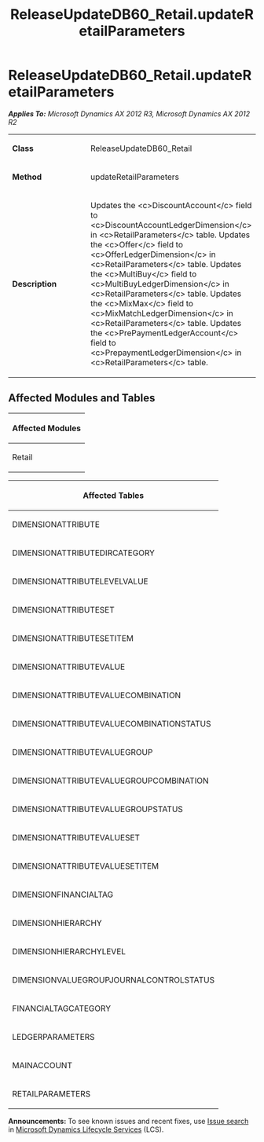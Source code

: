 ﻿---
title: ReleaseUpdateDB60_Retail.updateRetailParameters
TOCTitle: ReleaseUpdateDB60_Retail.updateRetailParameters
ms:assetid: ed2a16e6-22aa-766f-f785-f921fe43cf26
ms:mtpsurl: https://msdn.microsoft.com/en-us/library/JJ719935(v=AX.60)
ms:contentKeyID: 49712006
ms.date: 05/18/2015
mtps_version: v=AX.60
---

# ReleaseUpdateDB60\_Retail.updateRetailParameters 


_**Applies To:** Microsoft Dynamics AX 2012 R3, Microsoft Dynamics AX 2012 R2_

<table>
<colgroup>
<col style="width: 50%" />
<col style="width: 50%" />
</colgroup>
<tbody>
<tr class="odd">
<td><p><strong>Class</strong></p></td>
<td><p>ReleaseUpdateDB60_Retail</p></td>
</tr>
<tr class="even">
<td><p><strong>Method</strong></p></td>
<td><p>updateRetailParameters</p></td>
</tr>
<tr class="odd">
<td><p><strong>Description</strong></p></td>
<td><p>Updates the &lt;c&gt;DiscountAccount&lt;/c&gt; field to &lt;c&gt;DiscountAccountLedgerDimension&lt;/c&gt; in &lt;c&gt;RetailParameters&lt;/c&gt; table. Updates the &lt;c&gt;Offer&lt;/c&gt; field to &lt;c&gt;OfferLedgerDimension&lt;/c&gt; in &lt;c&gt;RetailParameters&lt;/c&gt; table. Updates the &lt;c&gt;MultiBuy&lt;/c&gt; field to &lt;c&gt;MultiBuyLedgerDimension&lt;/c&gt; in &lt;c&gt;RetailParameters&lt;/c&gt; table. Updates the &lt;c&gt;MixMax&lt;/c&gt; field to &lt;c&gt;MixMatchLedgerDimension&lt;/c&gt; in &lt;c&gt;RetailParameters&lt;/c&gt; table. Updates the &lt;c&gt;PrePaymentLedgerAccount&lt;/c&gt; field to &lt;c&gt;PrepaymentLedgerDimension&lt;/c&gt; in &lt;c&gt;RetailParameters&lt;/c&gt; table.</p></td>
</tr>
</tbody>
</table>


## Affected Modules and Tables

<table>
<colgroup>
<col style="width: 100%" />
</colgroup>
<thead>
<tr class="header">
<th><p>Affected Modules</p></th>
</tr>
</thead>
<tbody>
<tr class="odd">
<td><p>Retail</p></td>
</tr>
</tbody>
</table>


<table>
<colgroup>
<col style="width: 100%" />
</colgroup>
<thead>
<tr class="header">
<th><p>Affected Tables</p></th>
</tr>
</thead>
<tbody>
<tr class="odd">
<td><p>DIMENSIONATTRIBUTE</p></td>
</tr>
<tr class="even">
<td><p>DIMENSIONATTRIBUTEDIRCATEGORY</p></td>
</tr>
<tr class="odd">
<td><p>DIMENSIONATTRIBUTELEVELVALUE</p></td>
</tr>
<tr class="even">
<td><p>DIMENSIONATTRIBUTESET</p></td>
</tr>
<tr class="odd">
<td><p>DIMENSIONATTRIBUTESETITEM</p></td>
</tr>
<tr class="even">
<td><p>DIMENSIONATTRIBUTEVALUE</p></td>
</tr>
<tr class="odd">
<td><p>DIMENSIONATTRIBUTEVALUECOMBINATION</p></td>
</tr>
<tr class="even">
<td><p>DIMENSIONATTRIBUTEVALUECOMBINATIONSTATUS</p></td>
</tr>
<tr class="odd">
<td><p>DIMENSIONATTRIBUTEVALUEGROUP</p></td>
</tr>
<tr class="even">
<td><p>DIMENSIONATTRIBUTEVALUEGROUPCOMBINATION</p></td>
</tr>
<tr class="odd">
<td><p>DIMENSIONATTRIBUTEVALUEGROUPSTATUS</p></td>
</tr>
<tr class="even">
<td><p>DIMENSIONATTRIBUTEVALUESET</p></td>
</tr>
<tr class="odd">
<td><p>DIMENSIONATTRIBUTEVALUESETITEM</p></td>
</tr>
<tr class="even">
<td><p>DIMENSIONFINANCIALTAG</p></td>
</tr>
<tr class="odd">
<td><p>DIMENSIONHIERARCHY</p></td>
</tr>
<tr class="even">
<td><p>DIMENSIONHIERARCHYLEVEL</p></td>
</tr>
<tr class="odd">
<td><p>DIMENSIONVALUEGROUPJOURNALCONTROLSTATUS</p></td>
</tr>
<tr class="even">
<td><p>FINANCIALTAGCATEGORY</p></td>
</tr>
<tr class="odd">
<td><p>LEDGERPARAMETERS</p></td>
</tr>
<tr class="even">
<td><p>MAINACCOUNT</p></td>
</tr>
<tr class="odd">
<td><p>RETAILPARAMETERS</p></td>
</tr>
</tbody>
</table>

  
**Announcements:** To see known issues and recent fixes, use [Issue search](http://go.microsoft.com/fwlink/?linkid=389258) in [Microsoft Dynamics Lifecycle Services](http://go.microsoft.com/fwlink/?linkid=306505) (LCS).

